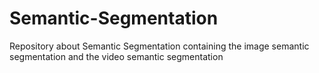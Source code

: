# Semantic-Segmentation
Repository about Semantic Segmentation containing the image semantic segmentation and the video semantic segmentation
